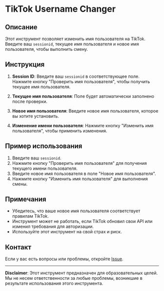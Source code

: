 # TikTok Username Changer

## Описание

Этот инструмент позволяет изменить имя пользователя на TikTok. Введите ваш `sessionid`, текущее имя пользователя и новое имя пользователя, чтобы выполнить смену. 

## Инструкция

1. **Session ID**: Введите ваш `sessionid` в соответствующее поле. Нажмите кнопку "Проверить имя пользователя", чтобы получить текущее имя пользователя.

2. **Текущее имя пользователя**: Поле будет автоматически заполнено после проверки.

3. **Новое имя пользователя**: Введите новое имя пользователя, которое вы хотите установить.

4. **Изменение имени пользователя**: Нажмите кнопку "Изменить имя пользователя", чтобы применить изменения.

## Пример использования

1. Введите ваш `sessionid`.
2. Нажмите кнопку "Проверить имя пользователя" для получения текущего имени пользователя.
3. Введите новое имя пользователя в поле "Новое имя пользователя".
4. Нажмите кнопку "Изменить имя пользователя" для выполнения смены.

## Примечания

- Убедитесь, что ваше новое имя пользователя соответствует правилам TikTok.
- Инструмент может не работать, если TikTok обновил свои API или изменил требования для авторизации.
- Используйте этот инструмент на свой страх и риск. 

## Контакт

Если у вас есть вопросы или проблемы, откройте [Issue](https://github.com/anDWIN12/tiktok-username-changer/issues).

---

**Disclaimer**: Этот инструмент предназначен для образовательных целей. Мы не несем ответственности за любые проблемы, возникшие в результате использования этого инструмента.

